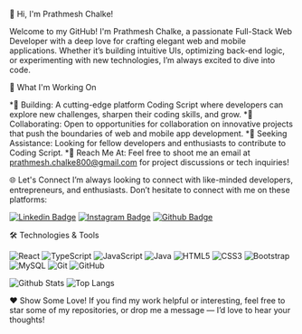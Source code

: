 👋 Hi, I'm Prathmesh Chalke!

Welcome to my GitHub! I'm Prathmesh Chalke, a passionate Full-Stack Web Developer with a deep love for crafting elegant web and mobile applications. Whether it’s building intuitive UIs, optimizing back-end logic, or experimenting with new technologies, I’m always excited to dive into code.

🚀 What I'm Working On

*🔨 Building: A cutting-edge platform Coding Script where developers can explore new challenges, sharpen their coding skills, and grow.
*🤝 Collaborating: Open to opportunities for collaboration on innovative projects that push the boundaries of web and mobile app development.
*🌱 Seeking Assistance: Looking for fellow developers and enthusiasts to contribute to Coding Script.
*📧 Reach Me At: Feel free to shoot me an email at prathmesh.chalke800@gmail.com for project discussions or tech inquiries!

🌐 Let's Connect
I’m always looking to connect with like-minded developers, entrepreneurs, and enthusiasts. Don’t hesitate to connect with me on these platforms:

[![Linkedin Badge](https://img.shields.io/badge/-prathmeshchalke-blue?style=flat-square&logo=Linkedin&logoColor=white&link=https://www.linkedin.com/in/prathmesh-chalke-138926201/)](https://www.linkedin.com/in/prathmesh-chalke-138926201/)
[![Instagram Badge](https://img.shields.io/badge/-_prathm_22-purple?style=flat-square&logo=instagram&logoColor=white&link=https://www.instagram.com/_prathm__22/)](https://www.instagram.com/_prathm__22/)
[![Github Badge](https://img.shields.io/badge/-PrathmeshChalke-black?style=flat-square&logo=github&logoColor=white&link=https://github.com/PrathmeshChalke/)](https://github.com/PrathmeshChalke/)


🛠️ Technologies & Tools

![React](https://img.shields.io/badge/-React-black?style=flat-square&logo=react)
![TypeScript](https://img.shields.io/badge/-TypeScript-black?style=flat-square&logo=typescript)
![JavaScript](https://img.shields.io/badge/-JavaScript-black?style=flat-square&logo=javascript)
![Java](https://img.shields.io/badge/-java-E34A86?style=flat-square&logo=java)
![HTML5](https://img.shields.io/badge/-HTML5-E34F26?style=flat-square&logo=html5&logoColor=white)
![CSS3](https://img.shields.io/badge/-CSS3-1572B6?style=flat-square&logo=css3)
![Bootstrap](https://img.shields.io/badge/-Bootstrap-563D7C?style=flat-square&logo=bootstrap)
![MySQL](https://img.shields.io/badge/-MySQL-black?style=flat-square&logo=mysql)
![Git](https://img.shields.io/badge/-Git-black?style=flat-square&logo=git)
![GitHub](https://img.shields.io/badge/-GitHub-181717?style=flat-square&logo=github)



![Github Stats](https://github-readme-stats.vercel.app/api?username=PrathmeshChalke&count_private=true&show_icons=true&include_all_commits=true&theme=light)
![Top Langs](https://github-readme-stats.vercel.app/api/top-langs/?username=PrathmeshChalke&hide=TeX&layout=compact&theme=light)



❤️ Show Some Love!
If you find my work helpful or interesting, feel free to star some of my repositories, or drop me a message — I’d love to hear your thoughts!

